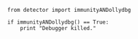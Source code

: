       from detector import immunityANDollydbg
      
      if immunityANDollydbg() == True:
          print "Debugger killed."
          
